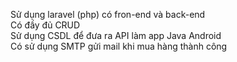 Sử dụng laravel (php) có fron-end và back-end<br/>
Có đầy đủ CRUD<br/>
Sử dụng CSDL để đưa ra API làm app Java Android<br/>
Có sử dụng SMTP gửi mail khi mua hàng thành công<br/>
